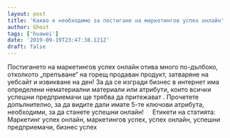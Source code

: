 ```yaml
---
layout: post
title: 'Какво е необходимо за постигане на маркетингов успех онлайн'
author: Ghost
tags: ['huawei']
date: '2019-09-19T23:47:38.121Z'
draft: false
---
```


Постигането на маркетингов успех онлайн отива много по-дълбоко, отколкото „препъване“ на горещ продаван продукт, затваряне на уебсайт и извикване на ден! За да се изгради бизнес в интернет има определени нематериални материали или атрибути, които всички успешни предприемачи ще трябва да притежават . Прочетете допълнително, за да видите дали имате 5-те ключови атрибута, необходими, за да станете успешни онлайн!     Етикети на статията:         Маркетинг успех онлайн, маркетингов успех, успех онлайн, успешни предприемачи, бизнес успех
